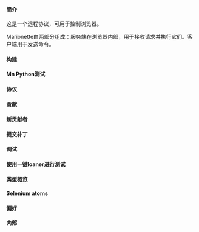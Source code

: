 #### 简介

这是一个远程协议，可用于控制浏览器。

Marionette由两部分组成：服务端在浏览器内部，用于接收请求并执行它们。客户端用于发送命令。

#### 构建

#### Mn Python测试

#### 协议

#### 贡献

#### 新贡献者

#### 提交补丁

#### 调试

#### 使用一键loaner进行测试

#### 类型概览

#### Selenium atoms

#### 偏好

#### 内部